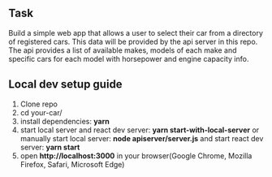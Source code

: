 ## Task

Build a simple web app that allows a user to select their car from a directory of registered cars.
This data will be provided by the api server in this repo.
The api provides a list of available makes, models of each make and specific cars for each model with horsepower and engine capacity info.

## Local dev setup guide

1. Clone repo
2. cd your-car/
3. install dependencies: **yarn**
4. start local server and react dev server: **yarn start-with-local-server**
   or manually start local server: **node apiserver/server.js** and start react dev server: **yarn start**
5. open **http://localhost:3000** in your browser(Google Chrome, Mozilla Firefox, Safari, Microsoft Edge)
